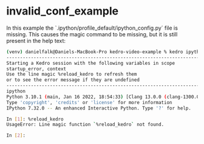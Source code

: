 # invalid_conf_example

In this example the `.ipython/profile_default/ipython_config.py´ file is missing. This causes the magic command to be missing, but it is still present in the help text:

```bash
(venv) danielfalk@Daniels-MacBook-Pro kedro-video-example % kedro ipython
-------------------------------------------------------------------------------
Starting a Kedro session with the following variables in scope
startup_error, context
Use the line magic %reload_kedro to refresh them
or to see the error message if they are undefined
-------------------------------------------------------------------------------
ipython
Python 3.10.1 (main, Jan 16 2022, 18:54:33) [Clang 13.0.0 (clang-1300.0.29.30)]
Type 'copyright', 'credits' or 'license' for more information
IPython 7.32.0 -- An enhanced Interactive Python. Type '?' for help.

In [1]: %reload_kedro
UsageError: Line magic function `%reload_kedro` not found.

In [2]:
```
